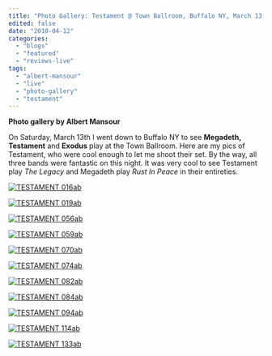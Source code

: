 ```yaml
---
title: "Photo Gallery: Testament @ Town Ballroom, Buffalo NY, March 13, 2010"
edited: false
date: "2010-04-12"
categories:
  - "blogs"
  - "featured"
  - "reviews-live"
tags:
  - "albert-mansour"
  - "live"
  - "photo-gallery"
  - "testament"
---
```


**Photo gallery by Albert Mansour**

On Saturday, March 13th I went down to Buffalo NY to see **Megadeth, Testament** and **Exodus** play at the Town Ballroom. Here are my pics of Testament, who were cool enough to let me shoot their set. By the way, all three bands were fantastic on this night. It was very cool to see Testament play _The Legacy_ and Megadeth play _Rust In Peace_ in their entireties.

[![TESTAMENT 016ab](http://www.hellbound.ca/wp-content/uploads/2010/04/TESTAMENT-016ab.jpg "TESTAMENT 016ab")](http://www.hellbound.ca/wp-content/uploads/2010/04/TESTAMENT-016ab.jpg)

[![TESTAMENT 019ab](http://www.hellbound.ca/wp-content/uploads/2010/04/TESTAMENT-019ab.jpg "TESTAMENT 019ab")](http://www.hellbound.ca/wp-content/uploads/2010/04/TESTAMENT-019ab.jpg)

[![TESTAMENT 056ab](http://www.hellbound.ca/wp-content/uploads/2010/04/TESTAMENT-056ab.jpg "TESTAMENT 056ab")](http://www.hellbound.ca/wp-content/uploads/2010/04/TESTAMENT-056ab.jpg)

[![TESTAMENT 059ab](http://www.hellbound.ca/wp-content/uploads/2010/04/TESTAMENT-059ab.jpg "TESTAMENT 059ab")](http://www.hellbound.ca/wp-content/uploads/2010/04/TESTAMENT-059ab.jpg)

[![TESTAMENT 070ab](http://www.hellbound.ca/wp-content/uploads/2010/04/TESTAMENT-070ab.jpg "TESTAMENT 070ab")](http://www.hellbound.ca/wp-content/uploads/2010/04/TESTAMENT-070ab.jpg)

[![TESTAMENT 074ab](http://www.hellbound.ca/wp-content/uploads/2010/04/TESTAMENT-074ab.jpg "TESTAMENT 074ab")](http://www.hellbound.ca/wp-content/uploads/2010/04/TESTAMENT-074ab.jpg)

[![TESTAMENT 082ab](http://www.hellbound.ca/wp-content/uploads/2010/04/TESTAMENT-082ab.jpg "TESTAMENT 082ab")](http://www.hellbound.ca/wp-content/uploads/2010/04/TESTAMENT-082ab.jpg)

[![TESTAMENT 084ab](http://www.hellbound.ca/wp-content/uploads/2010/04/TESTAMENT-084ab.jpg "TESTAMENT 084ab")](http://www.hellbound.ca/wp-content/uploads/2010/04/TESTAMENT-084ab.jpg)

[![TESTAMENT 094ab](http://www.hellbound.ca/wp-content/uploads/2010/04/TESTAMENT-094ab.jpg "TESTAMENT 094ab")](http://www.hellbound.ca/wp-content/uploads/2010/04/TESTAMENT-094ab.jpg)

[![TESTAMENT 114ab](http://www.hellbound.ca/wp-content/uploads/2010/04/TESTAMENT-114ab.jpg "TESTAMENT 114ab")](http://www.hellbound.ca/wp-content/uploads/2010/04/TESTAMENT-114ab.jpg)

[![TESTAMENT 133ab](http://www.hellbound.ca/wp-content/uploads/2010/04/TESTAMENT-133ab.jpg "TESTAMENT 133ab")](http://www.hellbound.ca/wp-content/uploads/2010/04/TESTAMENT-133ab.jpg)
